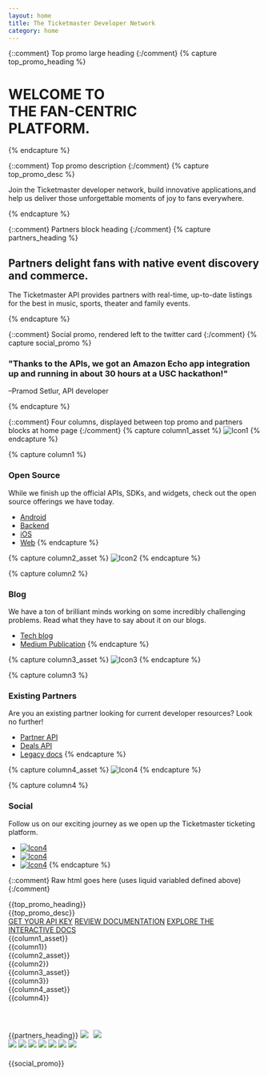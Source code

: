 ```yaml
---
layout: home
title: The Ticketmaster Developer Network
category: home
---
```


{::comment}
Top promo large heading
{:/comment}
{% capture top_promo_heading %}

# WELCOME TO <br/>THE FAN-CENTRIC<br/>PLATFORM.

{% endcapture %}

{::comment}
Top promo description
{:/comment}
{% capture top_promo_desc %}

Join the Ticketmaster developer network, build innovative applications,and help us deliver those unforgettable moments of joy to fans everywhere.

{% endcapture %}

{::comment}
Partners block heading
{:/comment}
{% capture partners_heading %}

## Partners delight fans with native event discovery and commerce.

The Ticketmaster API provides partners with real-time, up-to-date listings for the best in music, sports, theater and family events.

{% endcapture %}

{::comment}
Social promo, rendered left to the twitter card
{:/comment}
{% capture social_promo %}

### "Thanks to the APIs, we got an Amazon Echo app integration up and running in about 30 hours at a USC hackathon!"
–Pramod Setlur, API developer

{% endcapture %}

{::comment}
Four columns, displayed between top promo and partners blocks at home page
{:/comment}
{% capture column1_asset %}
![Icon1](/assets/img/home/ic-brick-lg-p-2.svg)
{% endcapture %}

{% capture column1 %}

### Open Source

While we finish up the official APIs, SDKs, and widgets, check out the open source offerings we have today.

* [Android](http://code.ticketmaster.com/#android-projects)
* [Backend](http://code.ticketmaster.com/#backend-projects)
* [iOS](http://code.ticketmaster.com/#iOS-projects)
* [Web](http://code.ticketmaster.com/#web-projects)
{% endcapture %}

{% capture column2_asset %}
![Icon2](/assets/img/home/ic-scroll-lg-p-2-b.svg)
{% endcapture %}

{% capture column2 %}

### Blog

We have a ton of brilliant minds working on some incredibly challenging problems. Read what they have to say about it on our blogs.

* [Tech blog](http://tech.ticketmaster.com)
* [Medium Publication](https://medium.com/ticketmaster-tech)
{% endcapture %}

{% capture column3_asset %}
![Icon3](/assets/img/home/ic-helmet-lg-p-1-a.svg)
{% endcapture %}

{% capture column3 %}

### Existing Partners

Are you an existing partner looking for current developer resources? Look no further!

* [Partner API](/products-and-docs/apis/partner/)
* [Deals API](/products-and-docs/apis/deals-api/)
* [Legacy docs](http://apidocs.ticketmaster.com/)
{% endcapture %}

{% capture column4_asset %}
![Icon4](/assets/img/home/ic-blocks-lg-p-1-b.svg)
{% endcapture %}

{% capture column4 %}

### Social

Follow us on our exciting journey as we open up the Ticketmaster ticketing platform.

* [![Icon4](/assets/img/ic-twitter.svg)](https://twitter.com/tmastertech)
* [![Icon4](/assets/img/ic-facebook.svg)](https://www.facebook.com/TicketmasterTech)
* [![Icon4](/assets/img/ic-medium.svg)](https://medium.com/ticketmaster-tech)
{% endcapture %}

{::comment}
Raw html goes here (uses liquid variabled defined above)
{:/comment}
<div id="top-promo" class="slice-top-right slice-bottom-right promo xs-center">
    <div class="row">
        <div class="row-container">
<div class="col-xs-12 white" markdown="1">
{{top_promo_heading}}
</div>
<div class="col-xs-12 col-sm-11 col-md-10 description" markdown="1">
{{top_promo_desc}}
</div>
<div class="col-xs-12 button-block">
    <a href="https://dev-livenation.devportal.apigee.com/user/login" class="tm-btn tm-btn-white rightarrow">GET YOUR API KEY</a>
    <a href="{{"/products-and-docs/apis/getting-started/" | prepend: site.baseurl}}" class="tm-btn tm-btn-transparent rightarrow">REVIEW DOCUMENTATION</a>
    <a href="{{"/products-and-docs/apis/interactive-console/" | prepend: site.baseurl}}" class="tm-btn tm-btn-transparent">EXPLORE THE INTERACTIVE DOCS</a>
</div>
        </div>
        <div class="clearfix"></div>
    </div>
</div>
<div class="row xs-center columns">
<div class="row-container">
    <div class="col-xs-12 col-lg-3 xs-border-bottom">
        <div class="content" style="display: block;">
            <div class="row">
<div class="col-xs-12 col-sm-4 col-lg-12" markdown="1">
{{column1_asset}}
</div>
<div class="col-xs-12 col-sm-8 col-lg-12" markdown="1">
{{column1}}
</div>
</div>
</div>
    </div>
    <div class="col-xs-12 col-lg-3 xs-border-bottom">
        <div class="content" style="display: block;">
            <div class="row">
<div class="col-xs-12 col-sm-4 col-lg-12" markdown="1">
{{column2_asset}}
</div>
<div class="col-xs-12 col-sm-8 col-lg-12" markdown="1">
{{column2}}
</div>
</div>
</div>
    </div>
    <div class="col-xs-12 col-lg-3 xs-border-bottom">
        <div class="content" style="display: block;">
            <div class="row">
<div class="col-xs-12 col-sm-4 col-lg-12" markdown="1">
{{column3_asset}}
</div>
<div class="col-xs-12 col-sm-8 col-lg-12" markdown="1">
{{column3}}
</div>
</div>
</div>
    </div>
    <div class="col-xs-12 col-lg-3 xs-border-bottom">
        <div class="content social" style="display: block;">
            <div class="row">
<div class="col-xs-12 col-sm-4 col-lg-12" markdown="1">
{{column4_asset}}
</div>
<div class="col-xs-12 col-sm-8 col-lg-12" markdown="1">
{{column4}}
</div>
</div>
</div>
    </div>
</div>
</div>

<div id="bottom-promo" class="slice-top-right promo xs-center">
    <div class="row">
        <div class="row-container">
<div class="col-xs-12" markdown="1" style="padding-top: 56px;">
{{partners_heading}}
<img src="/assets/img/home/discovery-partner.png" style="margin-right: 10px;" /><img src="/assets/img/home/commerce-partner.png" />
</div>
        </div>
<div class="social-buttons col-xs-12">
    <a href="#"><img src="/assets/img/home/ic_fb.png"></a>
    <a href="#"><img src="/assets/img/home/ic_groupon.png"></a>
    <a href="#"><img src="/assets/img/home/ic_ret.png"></a>
    <a href="#"><img src="/assets/img/home/ic_fb.png"></a>
    <a href="#"><img src="/assets/img/home/ic_groupon.png"></a>
    <a href="#"><img src="/assets/img/home/ic_ret.png"></a>
    <a href="#"><img src="/assets/img/home/ic_fb.png"></a>
</div>
    </div>
</div>

<div id="promo-social" class="row">
    <div class="row-container">
<div class="col-xs-12 col-lg-6" style="padding-top: 20px;" markdown="1">
{{social_promo}}

</div>
        <div class="col-xs-12 col-lg-6">
        <div id="timeline"></div>
        <script type="text/javascript" src="https://platform.twitter.com/widgets.js"></script>
        <script>                      
            twttr.widgets.createTimeline(  
                    '677152457621823488',
                    document.getElementById('timeline'),
                    {
                        width: '550',
                        height: '420',
                        related: 'twitterdev,twitterapi'
                    }).then(function (el) {        
                });
            </script>
        </div>
    </div>
</div>
